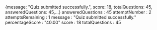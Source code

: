 {message: "Quiz submitted successfully.", score: 18, totalQuestions: 45, answeredQuestions: 45,…}
answeredQuestions
: 
45
attemptNumber
: 
2
attemptsRemaining
: 
1
message
: 
"Quiz submitted successfully."
percentageScore
: 
"40.00"
score
: 
18
totalQuestions
: 
45